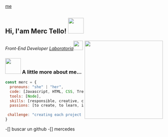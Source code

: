 [me](https://user-images.githubusercontent.com/108855237/199408837-b9111483-c8f2-408f-a367-ce4307572a95.png)
<h2> Hi, I'am Merc Tello! <img src="https://media.giphy.com/media/mGcNjsfWAjY5AEZNw6/giphy.gif" width="50"></h2>
<img align='right' src="https://media.giphy.com/media/LMcB8XospGZO8UQq87/giphy.gif" width="250">
<p><em>Front-End Developer <a href="http://www.unb.br">Laboratoria</a><img src="https://media.giphy.com/media/fYSnHlufseco8Fh93Z/giphy.gif" width="30"> 
</em></p>

### <img src="https://media.giphy.com/media/qKltgF7Aw515K/giphy.gif" width="50"> A little more about me...  

```javascript
const merc = {
  pronouns: "she" | "her",
  code: [Javascript, HTML, CSS, Trello, Figma, Git, Github, SCRUM, Slack],
  tools: [Node],
  skills: [responsible, creative, collaborative, initiative, leadership, productivity],
  passions: [to create, to learn, innovate]
  
 challenge: "creating each project from the beginning and being able to investigate and learn, will always be new challenges"
}
```

-[] buscar un github
-[] mercedes
